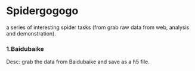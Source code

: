 # Spidergogogo

a series of interesting spider tasks (from grab raw data from web, analysis and demonstration).

### 1.Baidubaike

Desc: grab the data from Baidubaike and save as a h5 file.

